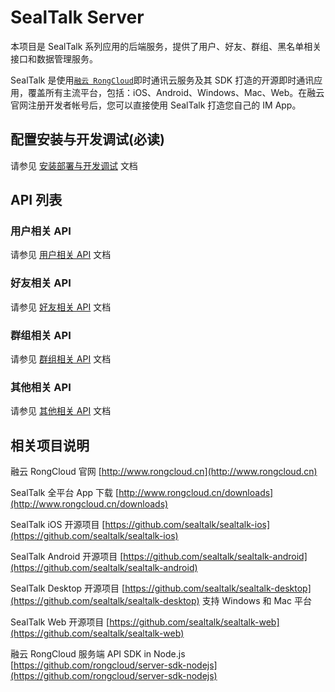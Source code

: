 # SealTalk Server

本项目是 SealTalk 系列应用的后端服务，提供了用户、好友、群组、黑名单相关接口和数据管理服务。

SealTalk 是使用[`融云 RongCloud`](http://www.rongcloud.cn)即时通讯云服务及其 SDK 打造的开源即时通讯应用，覆盖所有主流平台，包括：iOS、Android、Windows、Mac、Web。在融云官网注册开发者帐号后，您可以直接使用 SealTalk 打造您自己的 IM App。

## 配置安装与开发调试(必读)

请参见 [安装部署与开发调试](docs/install.md) 文档

## API  列表

### 用户相关 API

请参见 [用户相关 API](docs/api_user.md) 文档

### 好友相关 API

请参见 [好友相关 API](docs/api_friendship.md) 文档

### 群组相关 API

请参见 [群组相关 API](docs/api_group.md) 文档

### 其他相关 API

请参见 [其他相关 API](docs/api_misc.md) 文档

## 相关项目说明

融云 RongCloud 官网
[http://www.rongcloud.cn](http://www.rongcloud.cn)

SealTalk 全平台 App 下载
[http://www.rongcloud.cn/downloads](http://www.rongcloud.cn/downloads)

SealTalk iOS 开源项目
[https://github.com/sealtalk/sealtalk-ios](https://github.com/sealtalk/sealtalk-ios)

SealTalk Android 开源项目
[https://github.com/sealtalk/sealtalk-android](https://github.com/sealtalk/sealtalk-android)

SealTalk Desktop 开源项目
[https://github.com/sealtalk/sealtalk-desktop](https://github.com/sealtalk/sealtalk-desktop) 支持 Windows 和 Mac 平台

SealTalk Web 开源项目
[https://github.com/sealtalk/sealtalk-web](https://github.com/sealtalk/sealtalk-web)

融云 RongCloud 服务端 API SDK in Node.js [https://github.com/rongcloud/server-sdk-nodejs](https://github.com/rongcloud/server-sdk-nodejs)
